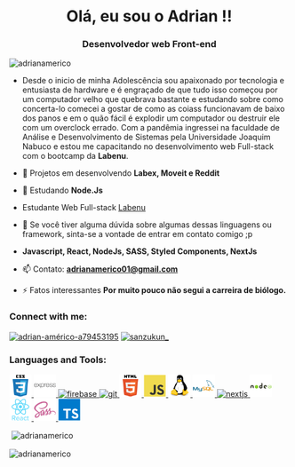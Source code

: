 <h1 align="center">Olá, eu sou o Adrian !!</h1>
<h3 align="center">Desenvolvedor web Front-end</h3>

<p align="left"> <img src="https://komarev.com/ghpvc/?username=adrianamerico&label=Profile%20views&color=0e75b6&style=flat" alt="adrianamerico" /> </p>

* Desde o inicio de minha Adolescência sou apaixonado por tecnologia e entusiasta de hardware e é engraçado de que tudo isso começou por um computador velho que quebrava bastante e estudando sobre como concerta-lo comecei a gostar de como as coiass funcionavam de baixo dos panos e em o quão fácil é explodir um computador ou destruir ele com um overclock errado.
Com a pandêmia ingressei na faculdade de Análise e Desenvolvimento de Sistemas pela Universidade Joaquim Nabuco e estou me capacitando no desenvolvimento web Full-stack com o bootcamp da **Labenu**.

- 🔭 Projetos em desenvolvendo **Labex, Moveit e Reddit**

- 🌱 Estudando **Node.Js**

- Estudante Web Full-stack [Labenu](https://www.labenu.com.br/)

- 💬 Se você tiver alguma dúvida sobre algumas dessas linguagens ou framework, sinta-se a vontade de entrar em contato comigo ;p
-  **Javascript, React, NodeJs, SASS, Styled Components, NextJs**

- 📫 Contato: **adrianamerico01@gmail.com**

- ⚡ Fatos interessantes **Por muito pouco não segui a carreira de biólogo.**

<h3 align="left">Connect with me:</h3>
<p align="left">
<a href="https://linkedin.com/in/adrian-américo-a79453195" target="blank"><img align="center" src="https://raw.githubusercontent.com/rahuldkjain/github-profile-readme-generator/master/src/images/icons/Social/linked-in-alt.svg" alt="adrian-américo-a79453195" height="30" width="40" /></a>
<a href="https://instagram.com/sanzukun_" target="blank"><img align="center" src="https://raw.githubusercontent.com/rahuldkjain/github-profile-readme-generator/master/src/images/icons/Social/instagram.svg" alt="sanzukun_" height="30" width="40" /></a>
</p>

<h3 align="left">Languages and Tools:</h3>
<p align="left"> <a href="https://www.w3schools.com/css/" target="_blank"> <img src="https://raw.githubusercontent.com/devicons/devicon/master/icons/css3/css3-original-wordmark.svg" alt="css3" width="40" height="40"/> </a> <a href="https://expressjs.com" target="_blank"> <img src="https://raw.githubusercontent.com/devicons/devicon/master/icons/express/express-original-wordmark.svg" alt="express" width="40" height="40"/> </a> <a href="https://firebase.google.com/" target="_blank"> <img src="https://www.vectorlogo.zone/logos/firebase/firebase-icon.svg" alt="firebase" width="40" height="40"/> </a> <a href="https://git-scm.com/" target="_blank"> <img src="https://www.vectorlogo.zone/logos/git-scm/git-scm-icon.svg" alt="git" width="40" height="40"/> </a> <a href="https://www.w3.org/html/" target="_blank"> <img src="https://raw.githubusercontent.com/devicons/devicon/master/icons/html5/html5-original-wordmark.svg" alt="html5" width="40" height="40"/> </a> <a href="https://developer.mozilla.org/en-US/docs/Web/JavaScript" target="_blank"> <img src="https://raw.githubusercontent.com/devicons/devicon/master/icons/javascript/javascript-original.svg" alt="javascript" width="40" height="40"/> </a> <a href="https://www.linux.org/" target="_blank"> <img src="https://raw.githubusercontent.com/devicons/devicon/master/icons/linux/linux-original.svg" alt="linux" width="40" height="40"/> </a> <a href="https://www.mysql.com/" target="_blank"> <img src="https://raw.githubusercontent.com/devicons/devicon/master/icons/mysql/mysql-original-wordmark.svg" alt="mysql" width="40" height="40"/> </a> <a href="https://nextjs.org/" target="_blank"> <img src="https://cdn.worldvectorlogo.com/logos/nextjs-3.svg" alt="nextjs" width="40" height="40"/> </a> <a href="https://nodejs.org" target="_blank"> <img src="https://raw.githubusercontent.com/devicons/devicon/master/icons/nodejs/nodejs-original-wordmark.svg" alt="nodejs" width="40" height="40"/> </a> <a href="https://reactjs.org/" target="_blank"> <img src="https://raw.githubusercontent.com/devicons/devicon/master/icons/react/react-original-wordmark.svg" alt="react" width="40" height="40"/> </a> <a href="https://sass-lang.com" target="_blank"> <img src="https://raw.githubusercontent.com/devicons/devicon/master/icons/sass/sass-original.svg" alt="sass" width="40" height="40"/> </a> <a href="https://www.typescriptlang.org/" target="_blank"> <img src="https://raw.githubusercontent.com/devicons/devicon/master/icons/typescript/typescript-original.svg" alt="typescript" width="40" height="40"/> </a> </p>

<p>&nbsp;<img align="center" src="https://github-readme-stats.vercel.app/api?username=adrianamerico&show_icons=true&locale=en" alt="adrianamerico" /></p>

<p><img align="center" src="https://github-readme-streak-stats.herokuapp.com/?user=adrianamerico&" alt="adrianamerico" /></p>
